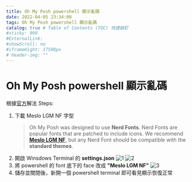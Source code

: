 ```yaml
---
title: Oh My Posh powershell 顯示亂碼
date: 2022-04-05 23:34:00
tags: Oh My Posh powershell 顯示亂碼
catalog: true # Table of Contents (TOC) 快捷鉚釘
#sticky: 999
#ExternalLink: 
#showScroll: no
#iframeHight: 17500px
# header-img: ""
---
```

# Oh My Posh powershell 顯示亂碼
根據[官方](https://ohmyposh.dev/docs/config-fonts)解法 Steps:
1. 下載 Meslo LGM NF 字型
    > Oh My Posh was designed to use **Nerd Fonts**. Nerd Fonts are popular fonts that are patched to include icons. We recommend [**Meslo LGM NF**](https://github.com/ryanoasis/nerd-fonts/releases/download/v2.1.0/Meslo.zip), but any Nerd Font should be compatible with the **standard themes**.
2. 開啟 Winsdows Terminal 的 **settings.json**
    ![1](https://i.imgur.com/c0sweJe.png)
    ![2](https://i.imgur.com/0REzlfj.png)
3. 將 powershell 的 font 底下的 face 改成 **"Meslo LGM NF"**
    ![3](https://i.imgur.com/BycczG3.png)
4. 儲存並關閉後，新開一個 powershell terminal 即可看見顯示恢復正常
 